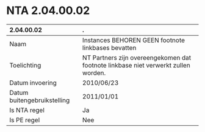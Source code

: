 # NTA 2.04.00.02

 2.04.00.02 | . 
 :--- | :--- 
 Naam | Instances BEHOREN GEEN footnote linkbases bevatten 
 Toelichting | NT Partners zijn overeengekomen dat footnote linkbase niet verwerkt zullen worden. 
 Datum invoering | 2010/06/23 
 Datum buitengebruikstelling | 2011/01/01 
 Is NTA regel | Ja 
 Is PE regel | Nee 
